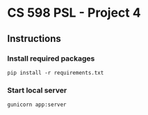 # CS 598 PSL - Project 4

## Instructions

### Install required packages

```pip install -r requirements.txt```

### Start local server

```gunicorn app:server```